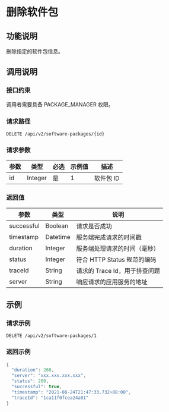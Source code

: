 删除软件包
==========================



功能说明
-------------------------

删除指定的软件包信息。

调用说明
-------------------------

### 接口约束

调用者需要具备 PACKAGE_MANAGER 权限。

### 请求路径

`DELETE /api/v2/software-packages/{id}`

### 请求参数



| 参数 |   类型    | 必选 | 示例值 |   描述   |
|----|---------|----|-----|--------|
| id | Integer | 是  | 1   | 软件包 ID |



### 返回值



|     参数     |    类型    |          说明          |
|------------|----------|----------------------|
| successful | Boolean  | 请求是否成功               |
| timestamp  | Datetime | 服务端完成请求的时间戳          |
| duration   | Integer  | 服务端处理请求的时间（毫秒）       |
| status     | Integer  | 符合 HTTP Status 规范的编码 |
| traceId    | String   | 请求的 Trace Id，用于排查问题  |
| server     | String   | 响应请求的应用服务的地址         |



示例
-----------------------

### 请求示例

`DELETE /api/v2/software-packages/1`

### 返回示例

```java
{
  "duration": 260,
  "server": "xxx.xxx.xxx.xxx",
  "status": 200,
  "successful": true,
  "timestamp": "2021-08-24T21:47:33.732+08:00",
  "traceId": "1ca11f0fcea24a81"
}
```
